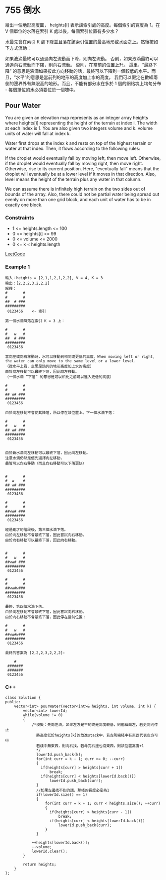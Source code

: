# 755 倒水

給出一個地形高度圖， heights[i] 表示該索引處的高度。每個索引的寬度為 1。在 V 個單位的水落在索引 K 處以後，每個索引位置有多少水？

水最先會在索引 K 處下降並且落在該索引位置的最高地形或水面之上。然後按如下方式流動：

如果液滴最終可以通過向左流動而下降，則向左流動。
否則，如果液滴最終可以通過向右流動而下降，則向右流動。
否則，在當前的位置上升。
這里，“最終下降” 的意思是液滴如果按此方向移動的話，最終可以下降到一個較低的水平。而且，“水平”的意思是當前列的地形的高度加上水的高度。
我們可以假定在數組兩側的邊界外有無限高的地形。而且，不能有部分水在多於 1 個的網格塊上均勻分布 - 每個單位的水必須要位於一個塊中。

## Pour Water

You are given an elevation map represents as an integer array heights where heights[i] representing the height of the terrain at index i. The width at each index is 1. You are also given two integers volume and k. volume units of water will fall at index k.

Water first drops at the index k and rests on top of the highest terrain or water at that index. Then, it flows according to the following rules:

If the droplet would eventually fall by moving left, then move left.
Otherwise, if the droplet would eventually fall by moving right, then move right.
Otherwise, rise to its current position.
Here, "eventually fall" means that the droplet will eventually be at a lower level if it moves in that direction. Also, level means the height of the terrain plus any water in that column.

We can assume there is infinitely high terrain on the two sides out of bounds of the array. Also, there could not be partial water being spread out evenly on more than one grid block, and each unit of water has to be in exactly one block.

### Constraints

* 1 <= heights.length <= 100
* 0 <= heights[i] <= 99
* 0 <= volume <= 2000
* 0 <= k < heights.length

[LeetCode](https://leetcode-cn.com/problems/pour-water/)


### Example 1

```
輸入：heights = [2,1,1,2,1,2,2], V = 4, K = 3
輸出：[2,2,2,3,2,2,2]
解釋：
#       #
#       #
##  # ###
#########
 0123456    <- 索引

第一個水滴降落在索引 K = 3 上：

#       #
#   w   #
##  # ###
#########
 0123456    

當向左或向右移動時，水可以移動到相同或更低的高度。When moving left or right, the water can only move to the same level or a lower level.
（從水平上看，意思是該列的地形高度加上水的高度）
由於向左移動可以最終下落，因此向左移動。
（一個水滴 “下落” 的意思是可以相比之前可以進入更低的高度）

#       #
#       #
## w# ###
#########
 0123456    

由於向左移動不會使其降落，所以停在該位置上。下一個水滴下落：

#       #
#   w   #
## w# ###
#########
 0123456  


由於新水滴向左移動可以最終下落，因此向左移動。
注意水滴仍然是優先選擇向左移動，
盡管可以向右移動（而且向右移動可以下落更快）


#       #
#  w    #
## w# ###
#########
 0123456  

#       #
#       #
##ww# ###
#########
 0123456  

經過剛才的階段後，第三個水滴下落。
由於向左移動不會最終下落，因此嘗試向右移動。
由於向右移動可以最終下落，因此向右移動。


#       #
#   w   #
##ww# ###
#########
 0123456  

#       #
#       #
##ww#w###
#########
 0123456  

最終，第四個水滴下落。
由於向左移動不會最終下落，因此嘗試向右移動。
由於向右移動不會最終下落，因此停在當前位置：

#       #
#   w   #
##ww#w###
#########
 0123456  

最終的答案為 [2,2,2,3,2,2,2]:

    #    
 ####### 
 ####### 
 0123456 
```

### C++ 

```
class Solution {
public:
    vector<int> pourWater(vector<int>& heights, int volume, int k) {
        vector<int> lowerId;
        while(volume != 0)
        {
            /*模擬：先向左流，如果左方是平的或是高度較低，則繼續向左，若更高則停止
              將高度低於heights[k]的放進stack中，若左則完棧中有東西代表左方可行
              若棧中無東西，則向右找，若尋完右邊也沒東西，則該位置高度+1
              */              
              lowerId.push_back(k);
              for(int curr = k - 1; curr >= 0; --curr)
              {
                if(heights[curr] > heights[curr + 1])
                    break;
                if(heights[curr] < heights[lowerId.back()])
                    lowerId.push_back(curr);
              }
              //如果左邊找不到的話，那棧的長度必定為1
              if(lowerId.size() == 1)
              {
                  for(int curr = k + 1; curr < heights.size(); ++curr)
                  {
                    if(heights[curr] > heights[curr - 1])
                        break;
                    if(heights[curr] < heights[lowerId.back()])
                        lowerId.push_back(curr);
                  }
              }

            ++heights[lowerId.back()];
            --volume;
            lowerId.clear();
        }

        return heights;
    }
};
```
